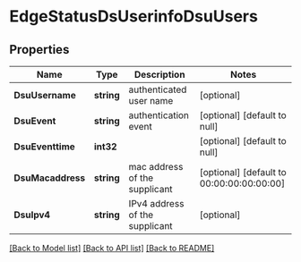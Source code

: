 # EdgeStatusDsUserinfoDsuUsers

## Properties
Name | Type | Description | Notes
------------ | ------------- | ------------- | -------------
**DsuUsername** | **string** | authenticated user name | [optional] 
**DsuEvent** | **string** | authentication event | [optional] [default to null]
**DsuEventtime** | **int32** |  | [optional] [default to null]
**DsuMacaddress** | **string** | mac address of the supplicant | [optional] [default to 00:00:00:00:00:00]
**DsuIpv4** | **string** | IPv4 address of the supplicant | [optional] 

[[Back to Model list]](../README.md#documentation-for-models) [[Back to API list]](../README.md#documentation-for-api-endpoints) [[Back to README]](../README.md)

